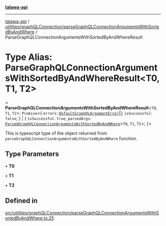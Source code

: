 [**talawa-api**](../../../../README.md)

***

[talawa-api](../../../../modules.md) / [utilities/graphQLConnection/parseGraphQLConnectionArgumentsWithSortedByAndWhere](../README.md) / ParseGraphQLConnectionArgumentsWithSortedByAndWhereResult

# Type Alias: ParseGraphQLConnectionArgumentsWithSortedByAndWhereResult\<T0, T1, T2\>

\> **ParseGraphQLConnectionArgumentsWithSortedByAndWhereResult**\<`T0`, `T1`, `T2`\>: `Promise`\<\{ `errors`: [`DefaultGraphQLArgumentError`](../../type-aliases/DefaultGraphQLArgumentError.md)[]; `isSuccessful`: `false`; \} \| \{ `isSuccessful`: `true`; `parsedArgs`: [`ParsedGraphQLConnectionArgumentsWithSortedByAndWhere`](ParsedGraphQLConnectionArgumentsWithSortedByAndWhere.md)\<`T0`, `T1`, `T2`\>; \}\>

This is typescript type of the object returned from `parseGraphQLConnectionArgumentsWithSortedByAndWhere` function.

## Type Parameters

• **T0**

• **T1**

• **T2**

## Defined in

[src/utilities/graphQLConnection/parseGraphQLConnectionArgumentsWithSortedByAndWhere.ts:25](https://github.com/PalisadoesFoundation/talawa-api/blob/3a5276aff43f5de4f7fab3ec9683a420dcdc7a06/src/utilities/graphQLConnection/parseGraphQLConnectionArgumentsWithSortedByAndWhere.ts#L25)
